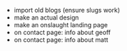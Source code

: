 * import old blogs (ensure slugs work)
* make an actual design
* make an onslaught landing page
* on contact page: info about geoff
* on contact page: info about matt
